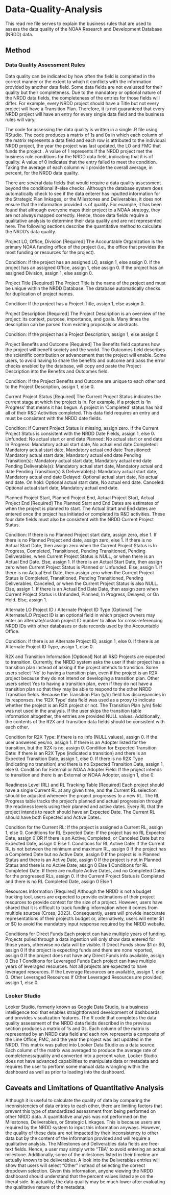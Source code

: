 # Data-Quality-Analysis

This read me file serves to explain the business rules that are used to assess the data quality of the NOAA Research and Development Database (NRDD) data. 

## Method
### Data Quality Assessment Rules
Data quality can be indicated by how often the field is completed in the correct manner or the extent to which it conflicts with the information provided by another data field. Some data fields are not evaluated for their quality but their completeness. Due to the mandatory or optional nature of the NRDD data fields, the completeness of the entries for those fields will differ. For example, every NRDD project should have a Title but not every project will have a Transition Plan. Therefore, it is not guaranteed that every NRDD project will have an entry for every single data field and the business rules will vary. 

The code for assessing the data quality is written in a single .R file using RStudio. The code produces a matrix of 1s and 0s in which each column of the matrix represents a data field and each row is attributed to the individual NRDD project, the year the project was last updated, the LO and FMC that funds the project . A value of 1 represents if the NRDD project met the business rule conditions for the NRDD data field, indicating that it is of quality. A value of 0 indicates that the entry failed to meet the condition. Taking the average of each column will provide the overall average, in percent, for the NRDD data quality. 

There are several data fields that would require a data quality assessment beyond the conditional if-else checks. Although the database system does automatically check to see if the data enterer has inputted information for the Strategic Plan linkages, or the Milestones and Deliverables, it does not ensure that the information provided is of quality. For example, it has been found that although everyone maps their project to a NOAA strategy, they are not always mapped correctly. Hence, those data fields require a qualitative analysis to determine their data quality and are not represented here. The following sections describe the quantitative method to calculate the NRDD’s data quality.

Project LO, Office, Division [Required]
The Accountable Organization is the primary NOAA funding office of the project (i.e., the office that provides the most funding or resources for the project). 

Condition: 
If the project has an assigned LO, assign 1, else assign 0.
If the project has an assigned Office, assign 1, else assign 0.
If the project has an assigned Division, assign 1, else assign 0.

Project Title [Required]
The Project Title is the name of the project and must be unique within the NRDD Database. The database automatically checks for duplication of project names. 

Condition: If the project has a Project Title, assign 1, else assign 0.

Project Description [Required]
The Project Description is an overview of the project: its context, purpose, importance, and goals. Many times the description can be parsed from existing proposals or abstracts.

Condition: If the project has a Project Description, assign 1, else assign 0.

Project Benefits and Outcome [Required]
The Benefits field captures how the project will benefit society and the world.  The Outcomes field describes the scientific contribution or advancement that the project will enable. 
Some users, to avoid having to share the benefits and outcome and pass the error checks enabled by the database, will copy and paste the Project Description into the Benefits and Outcomes field. 

Condition: If the Project Benefits and Outcome are unique to each other and to the Project Description, assign 1, else 0.

Current Project Status [Required]
The Current Project Status indicates the current stage at which the project is in. For example, if a project is ‘In Progress’ that means it has begun. A project in ‘Completed’ status has had all of their R&D Activities completed. This data field requires an entry and must be consistent with the NRDD date fields.

Condition: 
If Current Project Status is missing, assign zero.
If the Current Project Status is consistent with the NRDD Date Fields, assign 1, else 0.
Unfunded: No actual start or end date
Planned: No actual start or end date
In Progress: Mandatory actual start date, No actual end date
Completed: Mandatory actual start date, Mandatory actual end date
Transitioned: Mandatory actual start date, Mandatory actual end date
Pending Transition(s): Mandatory actual start date, Mandatory actual end date
Pending Deliverable(s): Mandatory actual start date, Mandatory actual end date
Pending Transition(s) & Deliverable(s):  Mandatory actual start date, Mandatory actual end date
Delayed: Optional actual start date, No actual end date.
On hold: Optional actual start date, No actual end date.
Canceled: Optional actual start date, Mandatory actual end date.

Planned Project Start, Planned Project End, Actual Project Start, Actual Project End [Required]
The Planned Start and End Dates are estimates of when the project is planned to start. The Actual Start and End dates are entered once the project has initiated or completed its R&D activities. These four date fields must also be consistent with the NRDD Current Project Status. 

Condition: 
If there is no Planned Project start date, assign zero, else 1.
If there is no Planned Project end date, assign zero, else 1.
If there is no Actual Start Date, then assign zero when the Current Project Status is In Progress, Completed, Transitioned, Pending Transitioned, Pending Deliverables, when Current Project Status is NULL, or when there is an Actual End Date. Else, assign 1.
If there is an Actual Start Date, then assign zero when Current Project Status is Planned or Unfunded. Else, assign 1.
If there is no Actual End Date, then assign zero when the Current Project Status is Completed, Transitioned, Pending Transitioned, Pending Deliverables, Canceled, or when the Current Project Status is also NULL. Else, assign 1.
If there is an Actual End Date Date, then assign zero when Current Project Status is Unfunded, Planned, In Progress, Delayed, or On Hold. Else, assign 1.

Alternate LO Project ID / Alternate Project ID Type [Optional]
The Alternate/LO Project ID is an optional field in which project owners may enter an alternate/custom project ID number to allow for cross-referencing NRDD IDs with other databases or data records used by the Accountable Office. 

Condition:
If there is an Alternate Project ID, assign 1, else 0.
If there is an Alternate Project ID Type, assign 1, else 0.

R2X and Transition Information [Optional]
Not all R&D Projects are expected to transition. Currently, the NRDD system asks the user if their project has a transition plan instead of asking if the project intends to transition. Some users select ‘No’ to having a transition plan, even if the project is an R2X project because they do not intend on developing a transition plan. Other users select Yes to having a transition plan, even if they do not have a transition plan so that they may be able to respond to the other NRDD Transition fields. Because the Transition Plan (y/n) field has discrepancies in its responses, the ‘R2X Type’ data field was used as a proxy to indicate whether the project is an R2X project or not. The Transition Plan (y/n) field was not used in the analysis. If the user skips the transition table information altogether, the entries are provided NULL values. Additionally, the contents of the R2X and Transition data fields should be consistent with each other. 

Condition for R2X Type: 
If there is no info (NULL values), assign 0. If the user answered yes/no, assign 1.
If there is an Adopter listed for the transition, but the R2X is no, assign 0. 
	Condition for Expected Transition Date:
If there is an R2X Type (indicated a transition) and there is an Expected Transition Date, assign 1, else 0.
If there is no R2X Type (indicating no transition) and there is no Expected Transition Date, assign 1, else 0.
	Condition for External or NOAA Adopter Field:
If the project intends to transition and there is an External or NOAA Adopter, assign 1, else 0.

Readiness Level (RL) and RL Tracking Table [Required]
Each project should have a single Current RL at any given time, and the Current RL selection should be adjusted whenever the project progresses to a new RL. The RL Progress table tracks the project’s planned and actual progression through the readiness levels using their planned and active dates. Every RL that the project intends to reach should have an Expected Date. The Current RL should have both Expected and Active Dates.

Condition for the Current RL:
If the project is assigned a Current RL, assign 1, else 0. 
	Conditions for RL Expected Date:
If the project has no RL Expected Date, assign 0
OR If there is an Active, Completed, or Canceled Date but no Expected Date, assign 0
Else 1.
	Conditions for RL Active Date:
If the Current RL is not between the minimum and maximum RL, assign 0
If the project has a Completed Date but no Active Date, assign 0
If the project is in Planned Status and there is an Active Date, assign 0
If the project is not in Planned Status and there is no Active Date, assign 0
Else 1
	Conditions for RL Completed Date:
If there are multiple Active Dates, and no Completed Dates for the progressed RLs, assign 0.
If the Current Project Status is Completed and there is no RL Completed Date, assign 0
Else 1
 
Resources Information [Required]
Although the NRDD is not a budget tracking tool, users are expected to provide estimations of their project resources to provide context for the size of a project. However, users have shared that it is difficult to track funding information when it comes from multiple sources (Cross, 2023). Consequently, users will provide inaccurate representations of their project’s budget or, alternatively, users will enter $1 or $0 to avoid the mandatory input response required by the NRDD website. 

Conditions for Direct Funds
Each project can have multiple years of funding. Projects pulled through a data ingestion will only show data entered for those years, otherwise no data will be visible.
If Direct Funds show $1 or $0, assign 0
If the project is expecting funds and there are none reported, assign 0
If the project does not have any Direct Funds info available, assign 0
Else 1
	Conditions for Leveraged Funds
Each project can have multiple years of leveraged resources. Not all projects are expected to have leveraged resources.
If the Leverage Resources are available, assign 1, else 0.
Other Leveraged Resources
If Other Leveraged Resources are provided, assign 1, else 0.

### Looker Studio
Looker Studio, formerly known as Google Data Studio, is a business intelligence tool that enables straightforward development of dashboards and provides visualization features. The R code that completes the data quality assessment of the NRDD data fields described in the previous section produces a matrix of 1s and 0s. Each column of the matrix is represented by an NRDD data field and each row represents a composite of the Line Office, FMC, and the year the project was last updated in the NRDD. This matrix was pulled into Looker Data Studio as a data source. Each column of the matrix was averaged to produce the average rate of completeness/quality and converted into a percent value. Looker Studio does not have advanced capabilities to manipulate data or metadata and requires the user to perform some manual data wrangling within the dashboard as well as prior to loading into the dashboard.

## Caveats and Limitations of Quantitative Analysis
Although it is useful to calculate the quality of data by comparing the inconsistencies of data entries to each other, there are limiting factors that prevent this type of standardized assessment from being performed on other NRDD data. A quantitative analysis was not performed on the Milestones, Deliverables, or Strategic Linkages. This is because users are required by the NRDD system to input this information anyways. However, the quality of these data are not impacted by their inconsistency to other data but by the content of the information provided and will require a qualitative analysis. The Milestones and Deliverables data fields are free-text fields. Hence, a user may simply write “TBA” to avoid entering an actual milestone. Additionally, some of the milestones listed in their timeline are actually known to be deliverables. A look into the Deliverables entries will show that users will select “Other” instead of selecting the correct dropdown selection. Given this information, anyone viewing the NRDD dashboard should understand that the percent values listed are on the liberal side. In actuality, the data quality may be much lower after evaluating the qualitative nature of the metadata. 
